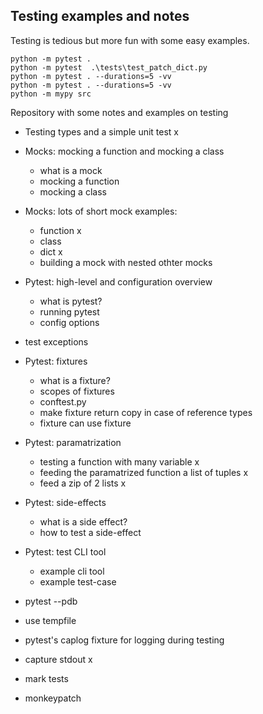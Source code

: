 ## Testing examples and notes

Testing is tedious but more fun with some easy examples.




```
python -m pytest .
python -m pytest  .\tests\test_patch_dict.py
python -m pytest . --durations=5 -vv
python -m pytest . --durations=5 -vv
python -m mypy src
```

Repository with some notes and examples on testing

- Testing types and a simple unit test x

- Mocks: mocking a function and mocking a class
  - what is a mock
  - mocking a function
  - mocking a class

- Mocks: lots of short mock examples:
  - function x
  - class
  - dict x
  - building a mock with nested othter mocks

- Pytest: high-level and configuration overview
  - what is pytest?
  - running pytest
  - config options

- test exceptions

- Pytest: fixtures
  - what is a fixture?
  - scopes of fixtures
  - conftest.py
  - make fixture return copy in case of reference types
  - fixture can use fixture

- Pytest: paramatrization
  - testing a function with many variable x
  - feeding the paramatrized function a list of tuples x
  - feed a zip of 2 lists x 

- Pytest: side-effects
  - what is a side effect?
  - how to test a side-effect

- Pytest: test CLI tool
  - example cli tool
  - example test-case


- pytest --pdb 

- use tempfile

- pytest's caplog fixture for logging during testing

- capture stdout x

- mark tests

- monkeypatch